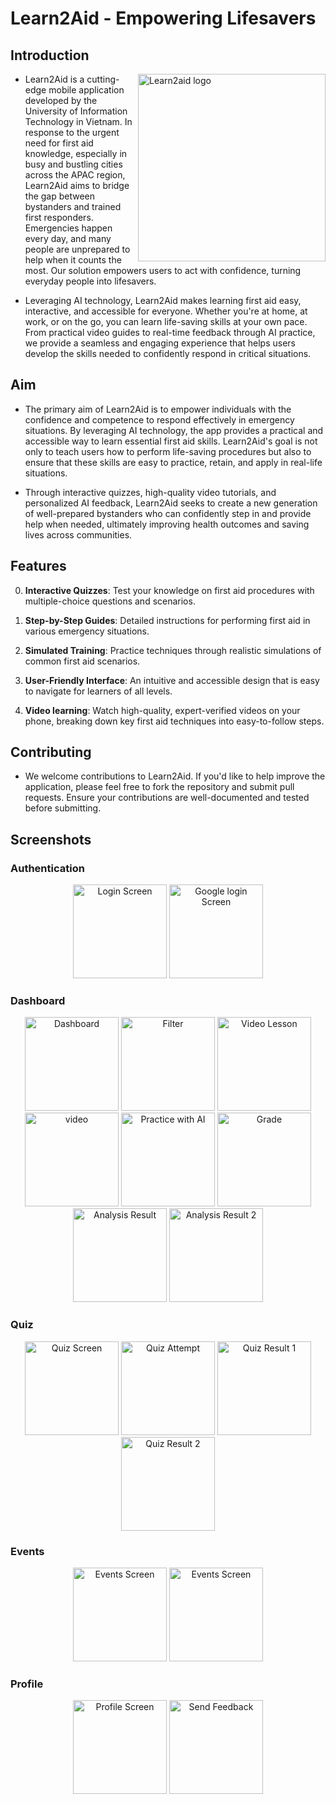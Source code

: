 # Learn2Aid - Empowering Lifesavers

## Introduction

<img align="right" src="frontend/learn2aid_frontend/lib/assets/app-logo2.png" alt="Learn2aid logo" width="300">

- Learn2Aid is a cutting-edge mobile application developed by the University of Information Technology in Vietnam. In response to the urgent need for first aid knowledge, especially in busy and bustling cities across the APAC region, Learn2Aid aims to bridge the gap between bystanders and trained first responders. Emergencies happen every day, and many people are unprepared to help when it counts the most. Our solution empowers users to act with confidence, turning everyday people into lifesavers.

- Leveraging AI technology, Learn2Aid makes learning first aid easy, interactive, and accessible for everyone. Whether you're at home, at work, or on the go, you can learn life-saving skills at your own pace. From practical video guides to real-time feedback through AI practice, we provide a seamless and engaging experience that helps users develop the skills needed to confidently respond in critical situations.

## Aim

- The primary aim of Learn2Aid is to empower individuals with the confidence and competence to respond effectively in emergency situations. By leveraging AI technology, the app provides a practical and accessible way to learn essential first aid skills. Learn2Aid's goal is not only to teach users how to perform life-saving procedures but also to ensure that these skills are easy to practice, retain, and apply in real-life situations.

- Through interactive quizzes, high-quality video tutorials, and personalized AI feedback, Learn2Aid seeks to create a new generation of well-prepared bystanders who can confidently step in and provide help when needed, ultimately improving health outcomes and saving lives across communities.

## Features

0.  **Interactive Quizzes**: Test your knowledge on first aid procedures with multiple-choice questions and scenarios.

1.  **Step-by-Step Guides**: Detailed instructions for performing first aid in various emergency situations.

2.  **Simulated Training**: Practice techniques through realistic simulations of common first aid scenarios.

3.  **User-Friendly Interface**: An intuitive and accessible design that is easy to navigate for learners of all levels.

4.  **Video learning**: Watch high-quality, expert-verified videos on your phone, breaking down key first aid techniques into easy-to-follow steps.

## Contributing

- We welcome contributions to Learn2Aid. If you'd like to help improve the application, please feel free to fork the repository and submit pull requests. Ensure your contributions are well-documented and tested before submitting.

## Screenshots

### Authentication

<p align="center">
  <img src="frontend/learn2aid_frontend/lib/assets/images/login.png" alt="Login Screen" width="150">
  <img src="frontend/learn2aid_frontend/lib/assets/images/Google-login.png" alt="Google login Screen" width="150">
</p>

### Dashboard

<p align="center">
  <img src="frontend/learn2aid_frontend/lib/assets/images/dashboard.png" alt="Dashboard" width="150">
  <img src="frontend/learn2aid_frontend/lib/assets/images/filter.png" alt="Filter" width="150">
  <img src="frontend/learn2aid_frontend/lib/assets/images/video_lesson.png" alt="Video Lesson" width="150">
  <img src="frontend/learn2aid_frontend/lib/assets/images/video.png" alt="video" width="150">
  <img src="frontend/learn2aid_frontend/lib/assets/images/practice_with_ai.png" alt="Practice with AI" width="150">
  <img src="frontend/learn2aid_frontend/lib/assets/images/grade.png" alt="Grade" width="150">
  <img src="frontend/learn2aid_frontend/lib/assets/images/analysis-result.png" alt="Analysis Result" width="150">
  <img src="frontend/learn2aid_frontend/lib/assets/images/analysis-result-2.png" alt="Analysis Result 2" width="150">
</p>

### Quiz

<p align="center">
  <img src="frontend/learn2aid_frontend/lib/assets/images/quizz-screen.png" alt="Quiz Screen" width="150">
  <img src="frontend/learn2aid_frontend/lib/assets/images/quizz-attemp.png" alt="Quiz Attempt" width="150">
  <img src="frontend/learn2aid_frontend/lib/assets/images/quiz-result-1.png" alt="Quiz Result 1" width="150">
  <img src="frontend/learn2aid_frontend/lib/assets/images/quiz-result-2.png" alt="Quiz Result 2" width="150">
</p>

### Events

<p align="center">
  <img src="frontend/learn2aid_frontend/lib/assets/images/events-screen.png" alt="Events Screen" width="150">
  <img src="frontend/learn2aid_frontend/lib/assets/images/events-screen-2.png" alt="Events Screen" width="150">
</p>

### Profile

<p align="center">
  <img src="frontend/learn2aid_frontend/lib/assets/images/profile-screen.png" alt="Profile Screen" width="150">
  <img src="frontend/learn2aid_frontend/lib/assets/images/send-feedback-screen.png" alt="Send Feedback" width="150">
</p>
